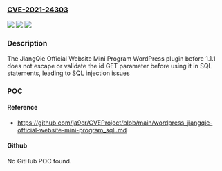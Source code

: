 ### [CVE-2021-24303](https://cve.mitre.org/cgi-bin/cvename.cgi?name=CVE-2021-24303)
![](https://img.shields.io/static/v1?label=Product&message=JiangQie%20Official%20Website%20Mini%20Program&color=blue)
![](https://img.shields.io/static/v1?label=Version&message=1.1.1%3C%201.1.1%20&color=brighgreen)
![](https://img.shields.io/static/v1?label=Vulnerability&message=CWE-89%20SQL%20Injection&color=brighgreen)

### Description

The JiangQie Official Website Mini Program WordPress plugin before 1.1.1 does not escape or validate the id GET parameter before using it in SQL statements, leading to SQL injection issues

### POC

#### Reference
- https://github.com/ja9er/CVEProject/blob/main/wordpress_jiangqie-official-website-mini-program_sqli.md

#### Github
No GitHub POC found.

